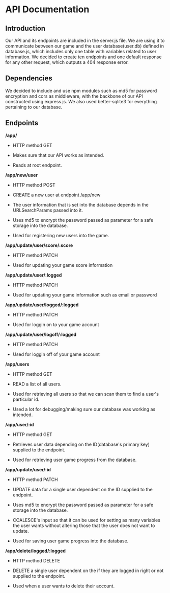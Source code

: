 # API Documentation

## Introduction

  Our API and its endpoints are included in the server.js file. We are using it to communicate between
  our game and the user database(user.db) defined in database.js, which includes only one table with 
  variables related to user information. We decided to create ten endpoints and one default response 
  for any other request, which outputs a 404 response error.

## Dependencies

  We decided to include and use npm modules such as md5 for password encryption and cors as middleware,
  with the backbone of our API constructed using express.js. We also used better-sqlite3 for everything
  pertaining to our database.


## Endpoints


  **/app/**


  - HTTP method GET

  - Makes sure that our API works as intended.

  - Reads at root endpoint.


  **/app/new/user**


  - HTTP method POST

  - CREATE a new user at endpoint /app/new

  - The user information that is set into the database depends in the URLSearchParams passed into it.

  - Uses md5 to encrypt the password passed as parameter for a safe storage into the database.

  - Used for registering new users into the game.


  **/app/update/user/score/:score**

  - HTTP method PATCH

  - Used for updating your game score information 


  **/app/update/user/:logged**

  - HTTP method PATCH

  - Used for updating your game information such as email or password



  **/app/update/user/logged/:logged**

  - HTTP method PATCH

  - Used for loggin on to your game account



  **/app/update/user/logoff/:logged**

  - HTTP method PATCH

  - Used for loggin off of your game account



  **/app/users**

  - HTTP method GET

  - READ a list of all users.

  - Used for retrieving all users so that we can scan them to find a user's particular id.

  - Used a lot for debugging/making sure our database was working as intended.



  **/app/user/:id**

  - HTTP method GET

  - Retrieves user data depending on the ID(database's primary key) supplied to the endpoint.

  - Used for retrieving user game progress from the database.



  **/app/update/user/:id**

  - HTTP method PATCH

  - UPDATE data for a single user dependent on the ID supplied to the endpoint.

  - Uses md5 to encrypt the password passed as parameter for a safe storage into the database.

  - COALESCE's input so that it can be used for setting as many variables the user wants without 
  altering those that the user does not want to update.

  - Used for saving user game progress into the database.



  **/app/delete/logged/:logged**

  - HTTP method DELETE

  - DELETE a single user dependent on the if they are logged in right or not supplied to the endpoint.

  - Used when a user wants to delete their account.

